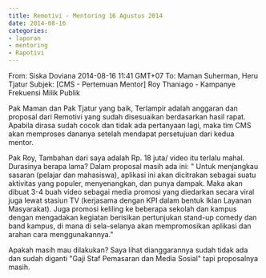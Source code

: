 ```yaml
---
title: Remotivi - Mentoring 16 Agustus 2014
date: 2014-08-16
categories:
- laporan
- mentoring
- Rapotivi
---
```


From: Siska Doviana 
2014-08-16 11:41 GMT+07 
To: Maman Suherman, Heru Tjatur 
Subjek: [CMS - Pertemuan Mentor] Roy Thaniago - Kampanye Frekuensi Milik Publik

Pak Maman dan Pak Tjatur yang baik, Terlampir adalah anggaran dan proposal dari Remotivi yang sudah disesuaikan berdasarkan hasil rapat. Apabila dirasa sudah cocok dan tidak ada pertanyaan lagi, maka tim CMS akan memproses dananya setelah mendapat persetujuan dari kedua mentor.

Pak Roy, Tambahan dari saya adalah Rp. 18 juta/ video itu terlalu mahal. Durasinya berapa lama? Dalam proposal masih ada ini: " Untuk menjangkau sasaran (pelajar dan mahasiswa), aplikasi ini akan dicitrakan sebagai suatu aktivitas yang populer, menyenangkan, dan punya dampak. Maka akan dibuat 3-4 buah video sebagai media promosi yang diedarkan secara viral juga lewat stasiun TV (kerjasama dengan KPI dalam bentuk Iklan Layanan Masyarakat). Juga promosi keliling ke beberapa sekolah dan kampus dengan mengadakan kegiatan berisikan pertunjukan stand-up comedy dan band kampus, di mana di sela-selanya akan mempromosikan aplikasi dan arahan cara menggunakannya."

Apakah masih mau dilakukan? Saya lihat dianggarannya sudah tidak ada dan sudah diganti "Gaji Staf Pemasaran dan Media Sosial" tapi proposalnya masih.
